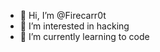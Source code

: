 - 👋 Hi, I’m @Firecarr0t
- 👀 I’m interested in hacking
- 🌱 I’m currently learning to code

<!---
Firecarr0t/Firecarr0t is a ✨ special ✨ repository because its `README.md` (this file) appears on your GitHub profile.
You can click the Preview link to take a look at your changes.
--->
